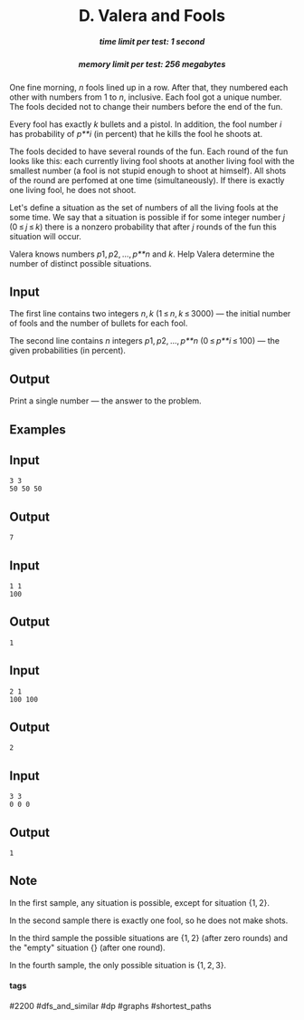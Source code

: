 <h1 style='text-align: center;'> D. Valera and Fools</h1>

<h5 style='text-align: center;'>time limit per test: 1 second</h5>
<h5 style='text-align: center;'>memory limit per test: 256 megabytes</h5>

One fine morning, *n* fools lined up in a row. After that, they numbered each other with numbers from 1 to *n*, inclusive. Each fool got a unique number. The fools decided not to change their numbers before the end of the fun.

Every fool has exactly *k* bullets and a pistol. In addition, the fool number *i* has probability of *p**i* (in percent) that he kills the fool he shoots at.

The fools decided to have several rounds of the fun. Each round of the fun looks like this: each currently living fool shoots at another living fool with the smallest number (a fool is not stupid enough to shoot at himself). All shots of the round are perfomed at one time (simultaneously). If there is exactly one living fool, he does not shoot.

Let's define a situation as the set of numbers of all the living fools at the some time. We say that a situation is possible if for some integer number *j* (0 ≤ *j* ≤ *k*) there is a nonzero probability that after *j* rounds of the fun this situation will occur.

Valera knows numbers *p*1, *p*2, ..., *p**n* and *k*. Help Valera determine the number of distinct possible situations.

## Input

The first line contains two integers *n*, *k* (1 ≤ *n*, *k* ≤ 3000) — the initial number of fools and the number of bullets for each fool.

The second line contains *n* integers *p*1, *p*2, ..., *p**n* (0 ≤ *p**i* ≤ 100) — the given probabilities (in percent).

## Output

Print a single number — the answer to the problem.

## Examples

## Input


```
3 3  
50 50 50  

```
## Output


```
7  

```
## Input


```
1 1  
100  

```
## Output


```
1  

```
## Input


```
2 1  
100 100  

```
## Output


```
2  

```
## Input


```
3 3  
0 0 0  

```
## Output


```
1  

```
## Note

In the first sample, any situation is possible, except for situation {1, 2}.

In the second sample there is exactly one fool, so he does not make shots.

In the third sample the possible situations are {1, 2} (after zero rounds) and the "empty" situation {} (after one round).

In the fourth sample, the only possible situation is {1, 2, 3}.



#### tags 

#2200 #dfs_and_similar #dp #graphs #shortest_paths 